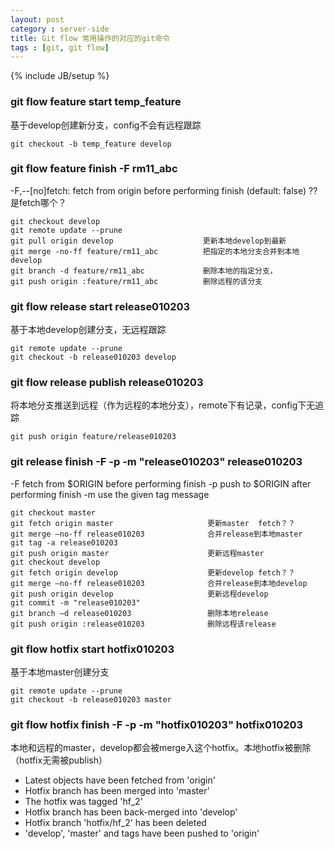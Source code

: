 ```yaml
---
layout: post
category : server-side
title: Git flow 常用操作的对应的git命令
tags : [git, git flow]
---
```

{% include JB/setup %}

### git flow feature start temp_feature
 
基于develop创建新分支，config不会有远程跟踪

    git checkout -b temp_feature develop

###  git flow feature finish -F rm11_abc


-F,--[no]fetch:  fetch from origin before performing finish (default: false)  ??是fetch哪个？

    git checkout develop
    git remote update --prune
    git pull origin develop                    更新本地develop到最新
    git merge -no-ff feature/rm11_abc          把指定的本地分支合并到本地develop
    git branch -d feature/rm11_abc             删除本地的指定分支，
    git push origin :feature/rm11_abc          删除远程的该分支

### git flow release start release010203

基于本地develop创建分支，无远程跟踪

    git remote update --prune
    git checkout -b release010203 develop

### git flow release publish release010203

将本地分支推送到远程（作为远程的本地分支），remote下有记录，config下无追踪

    git push origin feature/release010203


### git release finish -F -p -m "release010203" release010203

-F fetch from $ORIGIN before performing finish
-p push to $ORIGIN after performing finish
-m use the given tag message

    git checkout master
    git fetch origin master                     更新master  fetch？？
    git merge –no-ff release010203              合并release到本地master
    git tag -a release010203
    git push origin master                      更新远程master
    git checkout develop
    git fetch origin develop                    更新develop fetch？？
    git merge –no-ff release010203              合并release到本地develop
    git push origin develop                     更新远程develop
    git commit -m "release010203"
    git branch –d release010203                 删除本地release
    git push origin :release010203              删除远程该release

### git flow hotfix start hotfix010203

基于本地master创建分支

    git remote update --prune
    git checkout -b release010203 master


### git flow hotfix finish -F -p -m "hotfix010203" hotfix010203

本地和远程的master，develop都会被merge入这个hotfix。本地hotfix被删除（hotfix无需被publish）

- Latest objects have been fetched from 'origin'
- Hotfix branch has been merged into 'master'
- The hotfix was tagged 'hf_2'
- Hotfix branch has been back-merged into 'develop'
- Hotfix branch 'hotfix/hf_2' has been deleted
- 'develop', 'master' and tags have been pushed to 'origin'















